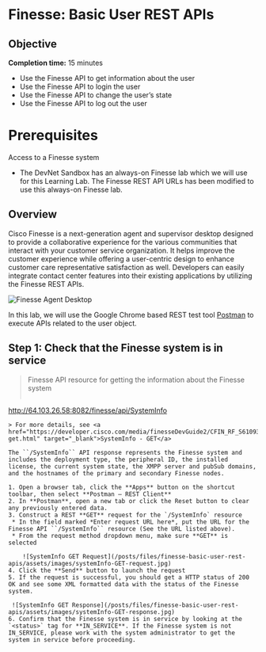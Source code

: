 # Finesse: Basic User REST APIs #

## Objective ##

**Completion time:** 15 minutes

* Use the Finesse API to get information about the user
* Use the Finesse API to login the user
* Use the Finesse API to change the user’s state
* Use the Finesse API to log out the user

# Prerequisites

Access to a Finesse system
* The DevNet Sandbox has an always-on Finesse lab which we will use for this Learning Lab. The Finesse REST API URLs has been modified to use this always-on Finesse lab.

## Overview
Cisco Finesse is a next-generation agent and supervisor desktop designed to provide a collaborative experience for the various communities that interact with your customer service organization. It helps improve the customer experience while offering a user-centric design to enhance customer care representative satisfaction as well. Developers can easily integrate contact center features into their existing applications by utilizing the Finesse REST APIs.

![Finesse Agent Desktop](/posts/files/finesse-basic-user-rest-apis/assets/images/finesse-agent-desktop.jpg)

In this lab, we will use the Google Chrome based REST test tool <a href="https://www.getpostman.com/" target="_blank">Postman</a> to execute APIs related to the user object.

## Step 1: Check that the Finesse system is in service

> Finesse API resource for getting the information about the Finesse system
>  ```http
http://64.103.26.58:8082/finesse/api/SystemInfo
```
> For more details, see <a href="https://developer.cisco.com/media/finesseDevGuide2/CFIN_RF_S6109343_00_systeminfo-get.html" target="_blank">SystemInfo - GET</a>

The ``/SystemInfo`` API response represents the Finesse system and includes the deployment type, the peripheral ID, the installed license, the current system state, the XMPP server and pubSub domains, and the hostnames of the primary and secondary Finesse nodes.

1. Open a browser tab, click the **Apps** button on the shortcut toolbar, then select **Postman – REST Client**
2. In **Postman**, open a new tab or click the Reset button to clear any previously entered data.
3. Construct a REST **GET** request for the `/SystemInfo` resource
 * In the field marked *Enter request URL here*, put the URL for the Finesse API ``/SystemInfo`` resource (See the URL listed above).
 * From the request method dropdown menu, make sure **GET** is selected

	![SystemInfo GET Request](/posts/files/finesse-basic-user-rest-apis/assets/images/systemInfo-GET-request.jpg)
4. Click the **Send** button to launch the request
5. If the request is successful, you should get a HTTP status of 200 OK and see some XML formatted data with the status of the Finesse system.

 ![SystemInfo GET Response](/posts/files/finesse-basic-user-rest-apis/assets/images/systemInfo-GET-response.jpg)
6. Confirm that the Finesse system is in service by looking at the `<status>` tag for **IN_SERVICE**. If the Finesse system is not IN_SERVICE, please work with the system administrator to get the system in service before proceeding.